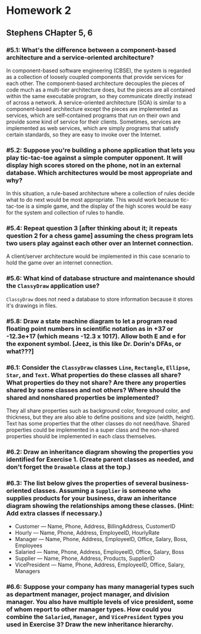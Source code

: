# Homework 2
## Stephens CHapter 5, 6

### #5.1: What's the difference between a component-based architecture and a service-oriented architecture?

In component-based software engineering (CBSE), the system is regarded as a collection of loosely coupled components that provide services for each other. The component-based architecture decouples the pieces of code much as a multi-tier architecture does, but the pieces are all contained within the same executable program, so they communicate directly instead of across a network. A service-oriented architecture (SOA) is similar to a component‐based architecture except the pieces are implemented as services, which are self‐contained programs that run on their own and provide some kind of service for their clients.
Sometimes, services are implemented as web services, which are simply programs that satisfy certain standards, so they are easy to invoke over the Internet.

### #5.2: Suppose you're building a phone application that lets you play tic-tac-toe against a simple computer opponent. It will display high scores stored on the phone, not in an external database. Which architectures would be most appropriate and why?

In this situation, a rule-based architecture where a collection of rules decide what to do next would be most appropriate. This would work because tic-tac-toe is a simple game, and the display of the high scores would be easy for the system and collection of rules to handle.

### #5.4: Repeat question 3 [after thinking about it; it repeats question 2 for a chess game] assuming the chess program lets two users play against each other over an Internet connection.

A client/server architecture would be implemented in this case scenario to hold the game over an internet connection.

### #5.6: What kind of database structure and maintenance should the `ClassyDraw` application use?

`ClassyDraw` does not need a database to store information because it stores it's drawings in files.

### #5.8: Draw a state machine diagram to let a program read floating point numbers in scientific notation as in +37 or -12.3e+17 (which means -12.3 x 1017). Allow both E and e for the exponent symbol. [Jeez, is this like Dr. Dorin's DFAs, or what???]

### #6.1: Consider the `ClassyDraw` classes `Line`, `Rectangle`, `Ellipse`, `Star`, and `Text`. What properties do these classes all share? What properties do they not share? Are there any properties shared by some classes and not others? Where should the shared and nonshared properties be implemented?

They all share properties such as background color, foreground color, and thickness, but they are also able to define positions and size (width, height). Text has some properties that the other classes do not need/have. Shared properties could be implemented in a super class and the non-shared properties should be implemented in each class themselves.

### #6.2: Draw an inheritance diagram showing the properties you identified for Exercise 1. (Create parent classes as needed, and don't forget the `Drawable` class at the top.)

### #6.3: The list below gives the properties of several business-oriented classes. Assuming a `Supplier` is someone who supplies products for your business, draw an inheritance diagram showing the relationships among these classes. (Hint: Add extra classes if necessary.)

* Customer — Name, Phone, Address, BillingAddress, CustomerID
* Hourly — Name, Phone, Address, EmployeeID, HourlyRate
* Manager — Name, Phone, Address, EmployeeID, Office, Salary, Boss, Employees
* Salaried — Name, Phone, Address, EmployeeID, Office, Salary, Boss
* Supplier — Name, Phone, Address, Products, SupplierID
* VicePresident — Name, Phone, Address, EmployeeID, Office, Salary, Managers


### #6.6: Suppose your company has many managerial types such as department manager, project manager, and division manager. You also have multiple levels of vice president, some of whom report to other manager types. How could you combine the `Salaried`, `Manager`, and `VicePresident` types you used in Exercise 3? Draw the new inheritance hierarchy.
